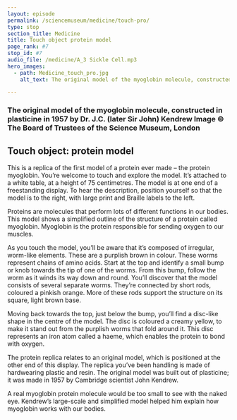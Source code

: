 ```yaml
---
layout: episode
permalink: /sciencemuseum/medicine/touch-pro/
type: stop
section_title: Medicine
title: Touch object protein model
page_rank: #7
stop_id: #7
audio_file: /medicine/A_3 Sickle Cell.mp3
hero_images:
  - path: Medicine_touch_pro.jpg
    alt_text: The original model of the myoglobin molecule, constructed in plasticine in 1957 by Dr. J.C. (later Sir John) Kendrew Image © The Board of Trustees of the Science Museum, London

---
```


### The original model of the myoglobin molecule, constructed in plasticine in 1957 by Dr. J.C. (later Sir John) Kendrew Image © The Board of Trustees of the Science Museum, London

## Touch object: protein model

This is a replica of the first model of a protein ever made – the protein myoglobin. You’re welcome to touch and explore the model. It’s attached to a white table, at a height of 75 centimetres. The model is at one end of a freestanding display. To hear the description, position yourself so that the model is to the right, with large print and Braille labels to the left.  

Proteins are molecules that perform lots of different functions in our bodies. This model shows a simplified outline of the structure of a protein called myoglobin. Myoglobin is the protein responsible for sending oxygen to our muscles.   

As you touch the model, you’ll be aware that it’s composed of irregular, worm-like elements. These are a purplish brown in colour. These worms represent chains of amino acids. Start at the top and identify a small bump or knob towards the tip of one of the worms. From this bump, follow the worm as it winds its way down and round. You’ll discover that the model consists of several separate worms. They’re connected by short rods, coloured a pinkish orange. More of these rods support the structure on its square, light brown base.  

Moving back towards the top, just below the bump, you’ll find a disc-like shape in the centre of the model. The disc is coloured a creamy yellow, to make it stand out from the purplish worms that fold around it. This disc represents an iron atom called a haeme, which enables the protein to bond with oxygen.

The protein replica relates to an original model, which is positioned at the other end of this display. The replica you’ve been handling is made of hardwearing plastic and resin. The original model was built out of plasticine; it was made in 1957 by Cambridge scientist John Kendrew.  

A real myoglobin protein molecule would be too small to see with the naked eye.  Kendrew’s large-scale and simplified model helped him explain how myoglobin works with our bodies.
